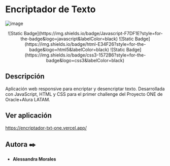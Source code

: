 # Encriptador de Texto
![image](https://github.com/user-attachments/assets/9ee9146b-d2d8-4bc1-b6b6-7ddd46db1b39)
<div align="center">
  ![Static Badge](https://img.shields.io/badge/Javascript-F7DF1E?style=for-the-badge&logo=javascript&labelColor=black)
  ![Static Badge](https://img.shields.io/badge/html-E34F26?style=for-the-badge&logo=html5&labelColor=black)
  ![Static Badge](https://img.shields.io/badge/css3-1572B6?style=for-the-badge&logo=css3&labelColor=black)
</div>

## Descripción
Aplicación web responsive para encriptar y desencriptar texto. Desarrollada con JavaScript, HTML y CSS para el primer challenge del Proyecto ONE de Oracle+Alura LATAM. 

## Ver aplicación
https://encriptador-txt-one.vercel.app/

## Autora ✒️
* **Alessandra Morales**



